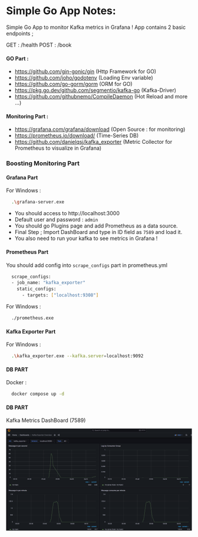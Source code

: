 
# Simple Go App Notes:

Simple Go App to monitor Kafka metrics in Grafana !
App contains 2 basic endpoints ;

GET : /health
POST : /book

#### GO Part :

- https://github.com/gin-gonic/gin (Http Framework for GO)
- https://github.com/joho/godotenv (Loading Env variable)
- https://github.com/go-gorm/gorm  (ORM for GO)
- https://pkg.go.dev/github.com/segmentio/kafka-go (Kafka-Driver)
- https://github.com/githubnemo/CompileDaemon (Hot Reload and more ...)


#### Monitoring Part :

- https://grafana.com/grafana/download (Open Source : for monitoring)
- https://prometheus.io/download/ (Time-Series DB)
- https://github.com/danielqsj/kafka_exporter (Metric Collector for Prometheus to visualize in Grafana)





### Boosting Monitoring Part

#### Grafana Part

For Windows :
```bash 
  .\grafana-server.exe
```
- You should access to http://localhost:3000
- Default user and password : `admin`
- You should go Plugins page and add Prometheus as a data source.
- Final Step ; Import DashBoard and type in ID field as `7589` and load it.
- You also need to run your kafka to see metrics in Grafana !

#### Prometheus Part

You should add config into  `scrape_configs` part in prometheus.yml

```bash 
  scrape_configs:
  - job_name: "kafka_exporter"
    static_configs:
      - targets: ["localhost:9308"]    
```    

For Windows :
```bash 
  ./prometheus.exe
```    

#### Kafka Exporter Part

For Windows :
```bash 
  .\kafka_exporter.exe --kafka.server=localhost:9092
```    

#### DB PART

Docker :
```bash 
  docker compose up -d 
```    

#### DB PART

Kafka Metrics DashBoard (7589)

![img.png](img.png)